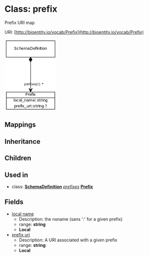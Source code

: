 # Class: prefix


Prefix URI map

URI: [http://bioentity.io/vocab/Prefix](http://bioentity.io/vocab/Prefix)

![img](images/Prefix.png)
## Mappings

## Inheritance

## Children

## Used in

 *  class: **[SchemaDefinition](SchemaDefinition.md)** *[prefixes](prefixes.md)* **[Prefix](Prefix.md)**
## Fields

 * [local name](local_name.md)
    * Description: the nsname (sans ':' for a given prefix)
    * range: **string**
    * __Local__
 * [prefix uri](prefix_uri.md)
    * Description: A URI associated with a given prefix
    * range: **string**
    * __Local__
